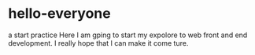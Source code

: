 # hello-everyone
a start practice
Here I am gping to start my expolore to web front and end development. I really hope that I can make it come ture. 
